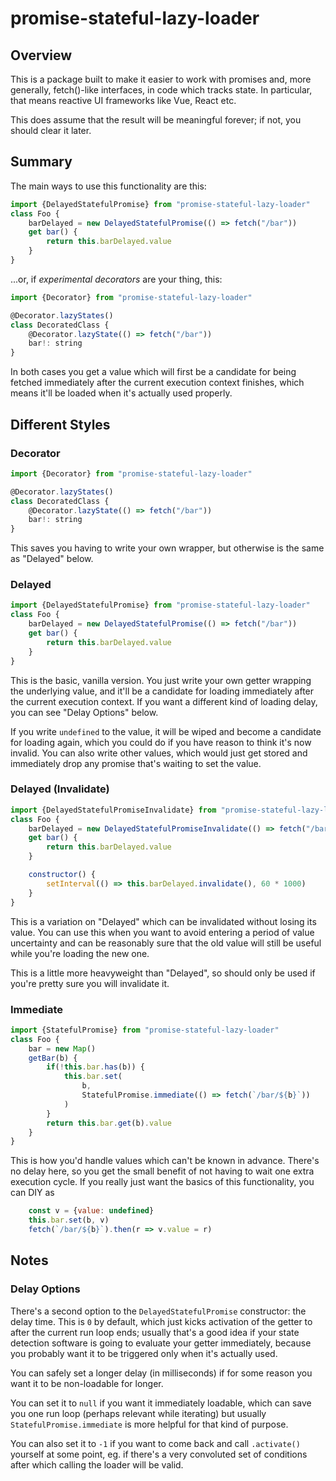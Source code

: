 # promise-stateful-lazy-loader

## Overview

This is a package built to make it easier to work with promises and, more
generally, fetch()-like interfaces, in code which tracks state. In particular,
that means reactive UI frameworks like Vue, React etc.

This does assume that the result will be meaningful forever; if not, you should
clear it later.

## Summary

The main ways to use this functionality are this:

```js
import {DelayedStatefulPromise} from "promise-stateful-lazy-loader"
class Foo {
    barDelayed = new DelayedStatefulPromise(() => fetch("/bar"))
    get bar() {
        return this.barDelayed.value
    }
}
```

...or, if _experimental decorators_ are your thing, this:

```js
import {Decorator} from "promise-stateful-lazy-loader"

@Decorator.lazyStates()
class DecoratedClass {
    @Decorator.lazyState(() => fetch("/bar"))
    bar!: string
}
```

In both cases you get a value which will first be a candidate for being fetched
immediately after the current execution context finishes, which means it'll be
loaded when it's actually used properly.

## Different Styles

### Decorator

```js
import {Decorator} from "promise-stateful-lazy-loader"

@Decorator.lazyStates()
class DecoratedClass {
    @Decorator.lazyState(() => fetch("/bar"))
    bar!: string
}
```

This saves you having to write your own wrapper, but otherwise is the same as
"Delayed" below.

### Delayed

```js
import {DelayedStatefulPromise} from "promise-stateful-lazy-loader"
class Foo {
    barDelayed = new DelayedStatefulPromise(() => fetch("/bar"))
    get bar() {
        return this.barDelayed.value
    }
}
```

This is the basic, vanilla version. You just write your own getter wrapping the
underlying value, and it'll be a candidate for loading immediately after the
current execution context. If you want a different kind of loading delay, you
can see "Delay Options" below.

If you write `undefined` to the value, it will be wiped and become a candidate
for loading again, which you could do if you have reason to think it's now
invalid. You can also write other values, which would just get stored and
immediately drop any promise that's waiting to set the value.

### Delayed (Invalidate)

```js
import {DelayedStatefulPromiseInvalidate} from "promise-stateful-lazy-loader"
class Foo {
    barDelayed = new DelayedStatefulPromiseInvalidate(() => fetch("/bar"))
    get bar() {
        return this.barDelayed.value
    }

    constructor() {
        setInterval(() => this.barDelayed.invalidate(), 60 * 1000)
    }
}
```

This is a variation on "Delayed" which can be invalidated without losing its
value. You can use this when you want to avoid entering a period of value
uncertainty and can be reasonably sure that the old value will still be useful
while you're loading the new one.

This is a little more heavyweight than "Delayed", so should only be used if
you're pretty sure you will invalidate it.

### Immediate

```js
import {StatefulPromise} from "promise-stateful-lazy-loader"
class Foo {
    bar = new Map()
    getBar(b) {
        if(!this.bar.has(b)) {
            this.bar.set(
                b,
                StatefulPromise.immediate(() => fetch(`/bar/${b}`))
            )
        }
        return this.bar.get(b).value
    }
}
```

This is how you'd handle values which can't be known in advance. There's no
delay here, so you get the small benefit of not having to wait one extra
execution cycle. If you really just want the basics of this functionality, you
can DIY as

```js
    const v = {value: undefined}
    this.bar.set(b, v)
    fetch(`/bar/${b}`).then(r => v.value = r)
```

## Notes

### Delay Options

There's a second option to the `DelayedStatefulPromise` constructor: the delay
time. This is `0` by default, which just kicks activation of the getter to after
the current run loop ends; usually that's a good idea if your state detection
software is going to evaluate your getter immediately, because you probably want
it to be triggered only when it's actually used.

You can safely set a longer delay (in milliseconds) if for some reason you want
it to be non-loadable for longer.

You can set it to `null` if you want it immediately loadable, which can save you
one run loop (perhaps relevant while iterating) but usually
`StatefulPromise.immediate` is more helpful for that kind of purpose.

You can also set it to `-1` if you want to come back and call `.activate()`
yourself at some point, eg. if there's a very convoluted set of conditions after
which calling the loader will be valid.